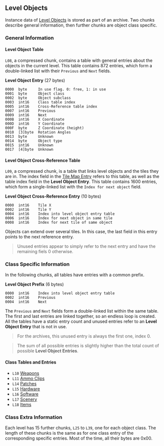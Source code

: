 ## Level Objects

Instance data of [Level Objects](../levelObjects/index.md) is stored as part of an archive. Two chunks describe general information, then further chunks are object class specific.

### General Information

#### Level Object Table

```L08```, a compressed chunk, contains a table with general entries about the objects in the current level. This table contains 872 entries, which form a double-linked list with their ```Previous``` and ```Next``` fields.

**Level Object Entry** (27 bytes)

    0000  byte     In use flag. 0: free, 1: in use
    0001  byte     Object class
    0002  byte     Object subclass
    0003  int16    Class table index
    0005  int16    Cross-Reference table index
    0007  int16    Previous
    0009  int16    Next
    000B  int16    X Coordinate
    000D  int16    Y Coordinate
    000F  byte     Z Coordinate (height)
    0010  [3]byte  Rotation Angles
    0013  byte     Unknown
    0014  byte     Object type
    0015  int16    Unknown
    0017  [4]byte  Unknown

#### Level Object Cross-Reference Table

```L09```, a compressed chunk, is a table that links level objects and the tiles they are in. The index field in the [Tile Map Entry](mapInformation.md) refers to this table, as well as the table index field in the **Level Object Entry**. This table contains 1600 entries, which form a single-linked list with the ```Index for next object``` field.

**Level Object Cross-Reference Entry** (10 bytes)

    0000  int16    Tile X
    0002  int16    Tile Y
    0004  int16    Index into level object entry table
    0006  int16    Index for next object in same tile
    0008  int16    Index for next tile of same object

Objects can extend over several tiles. In this case, the last field in this entry points to the next reference entry.

> Unused entries appear to simply refer to the next entry and have the remaining fiels 0 otherwise.

### Class Specific Information

In the following chunks, all tables have entries with a common prefix.

**Level Object Prefix** (6 bytes)

    0000  int16    Index into level object entry table
    0002  int16    Previous
    0004  int16    Next

The ```Previous``` and ```Next``` fields form a double-linked list within the same table. The first and last entries are linked together, so an endless loop is created. All the tables have a static entry count and unused entries refer to an **Level Object Entry** that is not in use.

> For the archives, this unused entry is always the first one, index 0.

> The sum of all possible entries is slightly higher than the total count of possible **Level Object Entries**.

#### Class Tables and Entries

* ```L10``` [Weapons](../levelObjects/00_Weapons/levelWeaponEntry.md)
* ```L11``` [Ammo Clips](../levelObjects/01_AmmoClips/levelAmmoClipEntry.md)
* ```L14``` [Patches](../levelObjects/04_Patches/levelPatchEntry.md)
* ```L15``` [Hardware](../levelObjects/05_Hardware/levelHardwareEntry.md)
* ```L16``` [Software](../levelObjects/06_Software/levelSoftwareEntry.md)
* ```L17``` [Scenery](../levelObjects/07_Scenery/levelSceneryEntry.md)
* ```L18``` [Items](../levelObjects/08_Items/levelItemEntry.md)

### Class Extra Information

Each level has 15 further chunks, ```L25``` to ```L39```, one for each object class. The length of these chunks is the same as for one class entry of the corresponding specific entries. Most of the time, all their bytes are 0x00.

